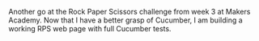 Another go at the Rock Paper Scissors challenge from week 3 at Makers Academy.
Now that I have a better grasp of Cucumber, I am building a working RPS web page
with full Cucumber tests.
